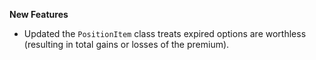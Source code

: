 **New Features**

* Updated the `PositionItem` class treats expired options are worthless (resulting in total gains or losses of the premium).